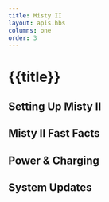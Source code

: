 ```yaml
---
title: Misty II
layout: apis.hbs
columns: one
order: 3
---
```


# {{title}}

## Setting Up Misty II

## Misty II Fast Facts

## Power & Charging

## System Updates
